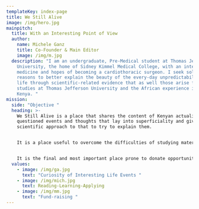```yaml
---
templateKey: index-page
title: We Still Alive
image: /img/hero.jpg
mainpitch:
  title: With an Interesting Point of View
  author:
    name: Michele Ganz
    title: Co-Founder & Main Editor
    image: /img/m.jpg
  description: "I am an undergraduate, Pre-Medical student at Thomas Jefferson
    University, the home of Sidney Kimmel Medical College, with an interest in
    medicine and hopes of becoming a cardiothoracic surgeon. I seek solid
    reasons to better explain the beauty of the every-day unpredictability of
    life through scientific-related evidence that as well those arise from the
    studies at Thomas Jefferson University and the African experience in Kikuyu,
    Kenya. "
mission:
  side: "Objective "
  heading: >-
    We Still Alive is a place that shares the content of Kenyan actuality of
    questioned events and thoughts that lay into superficiality and gives a
    scientific approach to that to try to explain them. 


    It is a place useful to overcome the difficulties of studying material not yet enjoyed at the university level. 


    It is the final and most important place prone to donate opportunities never had before to persons most in need in Kenya. 
  values:
    - image: /img/ga.jpg
      text: "Curiosity of Interesting Life Events "
    - image: /img/mich.jpg
      text: Reading-Learning-Applying
    - image: /img/mm.jpg
      text: "Fund-raising "
---
```

